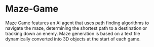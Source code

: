 # Maze-Game
Maze Game features an AI agent that uses path finding algorithms to navigate the maze, determining the shortest path to a destination or tracking down an enemy. Maze generation is based on a text file dynamically converted into 3D objects at the start of each game.

